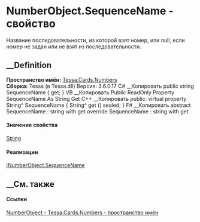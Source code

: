 # NumberObject.SequenceName - свойство
Название последовательности, из которой взят номер, или null, если номер не
задан или не взят из последовательности.
## __Definition
 **Пространство имён:** [Tessa.Cards.Numbers](N_Tessa_Cards_Numbers.htm)  
 **Сборка:** Tessa (в Tessa.dll) Версия: 3.6.0.17
C# __Копировать
     public string SequenceName { get; }
VB __Копировать
     Public ReadOnly Property SequenceName As String
    	Get
C++ __Копировать
     public:
    virtual property String^ SequenceName {
    	String^ get () sealed;
    }
F# __Копировать
     abstract SequenceName : string with get
    override SequenceName : string with get
#### Значение свойства
[String](https://learn.microsoft.com/dotnet/api/system.string)
#### Реализации
[INumberObject.SequenceName](P_Tessa_Cards_Numbers_INumberObject_SequenceName.htm)  
##  __См. также
#### Ссылки
[NumberObject - ](T_Tessa_Cards_Numbers_NumberObject.htm)
[Tessa.Cards.Numbers - пространство имён](N_Tessa_Cards_Numbers.htm)
